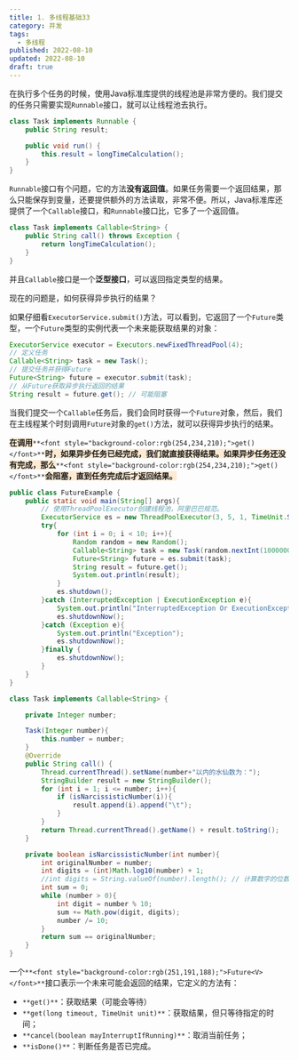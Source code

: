 ```yaml
---
title: 1. 多线程基础33
category: 并发
tags:
  - 多线程
published: 2022-08-10
updated: 2022-08-10
draft: true
---
```


在执行多个任务的时候，使用Java标准库提供的线程池是非常方便的。我们提交的任务只需要实现`Runnable`接口，就可以让线程池去执行。

```java
class Task implements Runnable {
    public String result;

    public void run() {
        this.result = longTimeCalculation(); 
    }
}
```

`Runnable`接口有个问题，它的方法**没有返回值**。如果任务需要一个返回结果，那么只能保存到变量，还要提供额外的方法读取，非常不便。所以，Java标准库还提供了一个`Callable`接口，和`Runnable`接口比，它多了一个返回值。

```java
class Task implements Callable<String> {
    public String call() throws Exception {
        return longTimeCalculation(); 
    }
}
```

并且`Callable`接口是一个**泛型接口**，可以返回指定类型的结果。

现在的问题是，如何获得异步执行的结果？

如果仔细看`ExecutorService.submit()`方法，可以看到，它返回了一个`Future`类型，一个`Future`类型的实例代表一个未来能获取结果的对象：

```java
ExecutorService executor = Executors.newFixedThreadPool(4); 
// 定义任务
Callable<String> task = new Task();
// 提交任务并获得Future
Future<String> future = executor.submit(task);
// 从Future获取异步执行返回的结果
String result = future.get(); // 可能阻塞
```

当我们提交一个`Callable`任务后，我们会同时获得一个`Future`对象，然后，我们在主线程某个时刻调用`Future`对象的`get()`方法，就可以获得异步执行的结果。

**<font style="background-color:rgb(254,234,210);">在调用</font>**`**<font style="background-color:rgb(254,234,210);">get()</font>**`**<font style="background-color:rgb(254,234,210);">时，如果异步任务已经完成，我们就直接获得结果。如果异步任务还没有完成，那么</font>**`**<font style="background-color:rgb(254,234,210);">get()</font>**`**<font style="background-color:rgb(254,234,210);">会阻塞，直到任务完成后才返回结果。</font>**

```java
public class FutureExample {
    public static void main(String[] args){
        // 使用ThreadPoolExecutor创建线程池，阿里巴巴规范。
        ExecutorService es = new ThreadPoolExecutor(3, 5, 1, TimeUnit.SECONDS, new ArrayBlockingQueue<Runnable>(3), Executors.defaultThreadFactory(), new ThreadPoolExecutor.AbortPolicy());
        try{
            for (int i = 0; i < 10; i++){
                Random random = new Random();
                Callable<String> task = new Task(random.nextInt(1000000));
                Future<String> future = es.submit(task);
                String result = future.get();
                System.out.println(result);
            }
            es.shutdown();
        }catch (InterruptedException | ExecutionException e){
            System.out.println("InterruptedException Or ExecutionException");
            es.shutdownNow();
        }catch (Exception e){
            System.out.println("Exception");
            es.shutdownNow();
        }finally {
            es.shutdownNow();
        }
    }
}

class Task implements Callable<String> {

    private Integer number;

    Task(Integer number){
        this.number = number;
    }
    @Override
    public String call() {
        Thread.currentThread().setName(number+"以内的水仙数为：");
        StringBuilder result = new StringBuilder();
        for (int i = 1; i <= number; i++){
            if (isNarcissisticNumber(i)){
                result.append(i).append("\t");
            }
        }
        return Thread.currentThread().getName() + result.toString();
    }

    private boolean isNarcissisticNumber(int number){
        int originalNumber = number;
        int digits = (int)Math.log10(number) + 1;
        //int digits = String.valueOf(number).length(); // 计算数字的位数
        int sum = 0;
        while (number > 0){
            int digit = number % 10;
            sum += Math.pow(digit, digits);
            number /= 10;
        }
        return sum == originalNumber;
    }
}

```

一个`**<font style="background-color:rgb(251,191,188);">Future<V></font>**`接口表示一个未来可能会返回的结果，它定义的方法有：

+ `**get()**`：获取结果（可能会等待）
+ `**get(long timeout, TimeUnit unit)**`：获取结果，但只等待指定的时间；
+ `**cancel(boolean mayInterruptIfRunning)**`：取消当前任务；
+ `**isDone()**`：判断任务是否已完成。

